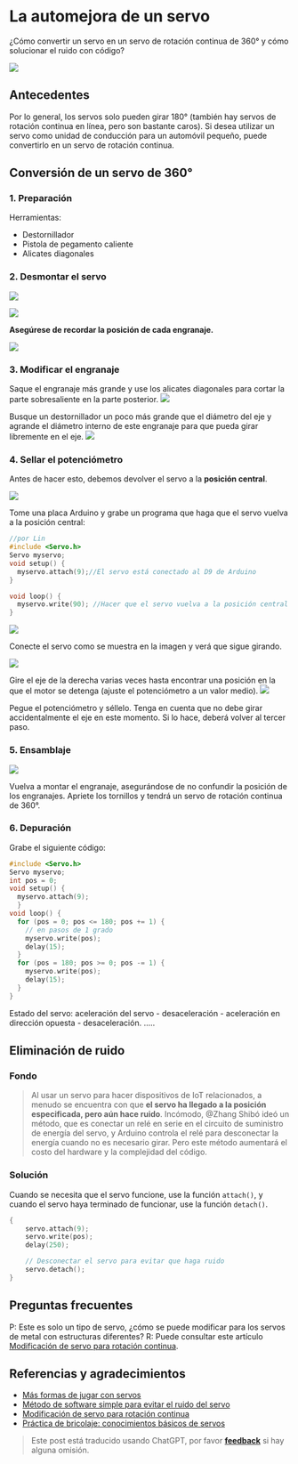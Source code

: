 # La automejora de un servo

¿Cómo convertir un servo en un servo de rotación continua de 360° y cómo solucionar el ruido con código?

![](https://img.wiki-power.com/d/wiki-media/img/2218072-04cbc8eb7ac10ddc.jpg)

## Antecedentes

Por lo general, los servos solo pueden girar 180° (también hay servos de rotación continua en línea, pero son bastante caros). Si desea utilizar un servo como unidad de conducción para un automóvil pequeño, puede convertirlo en un servo de rotación continua.

## Conversión de un servo de 360°

### 1. Preparación

Herramientas:

- Destornillador
- Pistola de pegamento caliente
- Alicates diagonales

### 2. Desmontar el servo

![](https://img.wiki-power.com/d/wiki-media/img/2218072-7bc137198ac65914.jpg)

![](https://img.wiki-power.com/d/wiki-media/img/2218072-ce45e1ce8a869ed2.jpg)

**Asegúrese de recordar la posición de cada engranaje.**

![](https://img.wiki-power.com/d/wiki-media/img/2218072-f81faeac715a89f7.jpg)

### 3. Modificar el engranaje

Saque el engranaje más grande y use los alicates diagonales para cortar la parte sobresaliente en la parte posterior. ![](https://img.wiki-power.com/d/wiki-media/img/2218072-2fab2f9620b5efb2.jpg)

Busque un destornillador un poco más grande que el diámetro del eje y agrande el diámetro interno de este engranaje para que pueda girar libremente en el eje. ![](https://img.wiki-power.com/d/wiki-media/img/2218072-b5de55e257df450e.jpg)

### 4. Sellar el potenciómetro

Antes de hacer esto, debemos devolver el servo a la **posición central**.

![](https://img.wiki-power.com/d/wiki-media/img/2218072-3f7127da4c2c8d88.jpg)

Tome una placa Arduino y grabe un programa que haga que el servo vuelva a la posición central:

```cpp
//por Lin
#include <Servo.h>
Servo myservo;
void setup() {
  myservo.attach(9);//El servo está conectado al D9 de Arduino
}

void loop() {
  myservo.write(90); //Hacer que el servo vuelva a la posición central
}
```

![](https://img.wiki-power.com/d/wiki-media/img/2218072-41374b07e5f87b06.png)

Conecte el servo como se muestra en la imagen y verá que sigue girando.

![](https://img.wiki-power.com/d/wiki-media/img/2218072-04e91993e3d57d4d.jpg)

Gire el eje de la derecha varias veces hasta encontrar una posición en la que el motor se detenga (ajuste el potenciómetro a un valor medio). ![](https://img.wiki-power.com/d/wiki-media/img/2218072-964d07b3c4c304d4.jpg)

Pegue el potenciómetro y séllelo. Tenga en cuenta que no debe girar accidentalmente el eje en este momento. Si lo hace, deberá volver al tercer paso.

### 5. Ensamblaje

![](https://img.wiki-power.com/d/wiki-media/img/2218072-d0aec7a2cb430e4c.jpg)

Vuelva a montar el engranaje, asegurándose de no confundir la posición de los engranajes. Apriete los tornillos y tendrá un servo de rotación continua de 360°.

### 6. Depuración

Grabe el siguiente código:

```cpp
#include <Servo.h>
Servo myservo;
int pos = 0;
void setup() {
  myservo.attach(9);
  }
void loop() {
  for (pos = 0; pos <= 180; pos += 1) {
    // en pasos de 1 grado
    myservo.write(pos);
    delay(15);
  }
  for (pos = 180; pos >= 0; pos -= 1) {
    myservo.write(pos);
    delay(15);
  }
}
```

Estado del servo: aceleración del servo - desaceleración - aceleración en dirección opuesta - desaceleración. .....

## Eliminación de ruido

### Fondo

> Al usar un servo para hacer dispositivos de IoT relacionados, a menudo se encuentra con que **el servo ha llegado a la posición especificada, pero aún hace ruido**. Incómodo, @Zhang Shibó ideó un método, que es conectar un relé en serie en el circuito de suministro de energía del servo, y Arduino controla el relé para desconectar la energía cuando no es necesario girar. Pero este método aumentará el costo del hardware y la complejidad del código.

### Solución

Cuando se necesita que el servo funcione, use la función `attach()`, y cuando el servo haya terminado de funcionar, use la función `detach()`.

```cpp
{
    servo.attach(9);
    servo.write(pos);
    delay(250);

    // Desconectar el servo para evitar que haga ruido
    servo.detach();
}
```

## Preguntas frecuentes

P: Este es solo un tipo de servo, ¿cómo se puede modificar para los servos de metal con estructuras diferentes?
R: Puede consultar este artículo [Modificación de servo para rotación continua](https://www.geek-workshop.com/thread-14885-1-1.html).

## Referencias y agradecimientos

- [Más formas de jugar con servos](https://mp.weixin.qq.com/s?__biz=MjM5MzUzODg2NA==&mid=2652149326&idx=1&sn=1760691e14cd110345f1847658acefd3&mpshare=1&scene=1&srcid=1003cUr6AYjfze46sYqMbGmP#rd)
- [Método de software simple para evitar el ruido del servo](https://blog.vvzero.com/2018/04/13/servo-without-ringing-by-software/)
- [Modificación de servo para rotación continua](https://www.geek-workshop.com/thread-14885-1-1.html)
- [Práctica de bricolaje: conocimientos básicos de servos](https://www.guokr.com/article/5292/)

> Este post está traducido usando ChatGPT, por favor [**feedback**](https://github.com/linyuxuanlin/Wiki_MkDocs/issues/new) si hay alguna omisión.
